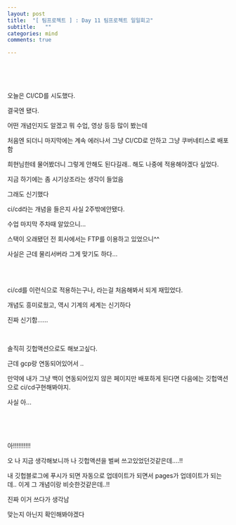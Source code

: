 ```yaml
---
layout: post
title:  "[ 팀프로젝트 ] : Day 11 팀프로젝트 일일회고"
subtitle:   ""
categories: mind
comments: true

---
```



<br>

<br>

<br>

오늘은 CI/CD를 시도했다.

결국엔 됐다.

어떤 개념인지도 알겠고 뭐 수업, 영상 등등 많이 봤는데

처음엔 되더니 마지막에는 계속 에러나서 그냥 CI/CD로 안하고 그냥 쿠버네티스로 배포함

희현님한테 물어봤더니 그렇게 안해도 된다길래.. 해도 나중에 적용해야겠다 싶었다.

지금 하기에는 좀 시기상조라는 생각이 들었음

그래도 신기했다

ci/cd라는 개념을 들은지 사실 2주밖에안됐다.

수업 마지막 주차때 알았으니... 

스택이 오래됐던 전 회사에서는 FTP를 이용하고 있었으니^^

사실은 근데 물리서버라 그게 맞기도 하다...

<br>

<br>

ci/cd를 이런식으로 적용하는구나, 라는걸 처음해봐서 되게 재밌었다.

개념도 흥미로웠고, 역시 기계의 세계는 신기하다

진짜 신기함......

<br>

솔직히 깃헙액션으로도 해보고싶다.

근데 gcp랑 연동되어있어서 ..

만약에 내가 그냥 백이 연동되어있지 않은 페이지만 배포하게 된다면 다음에는 깃헙액션으로 ci/cd구현해봐야지.

사실 아...

<br>

<br>

<br>

아!!!!!!!!!!

오 나 지금 생각해보니까 나 깃헙액션을 벌써 쓰고있었던것같은데....!!

내 깃헙블로그에 푸시가 되면 자동으로 업데이트가 되면서 pages가 업데이트가 되는데.. 이게 그 개념이랑 비슷한것같은데..!!

진짜 이거 쓰다가 생각남

맞는지 아닌지 확인해봐야겠다

<br>

<br>

































